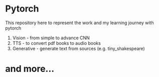# Pytorch
This repository here to represent the work and my learning journey with pytorch 
 
1. Vision - from simple to advance CNN
2. TTS  - to convert pdf books to audio books
3. Generative - generate text from sources (e.g. tiny_shakespeare)
# and more...
